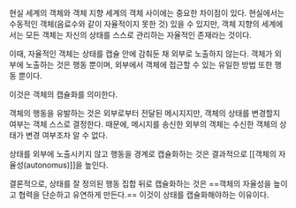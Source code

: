 현실 세계의 객체와 객체 지향 세계의 객체 사이에는 중요한 차이점이 있다.
현실에서는 수동적인 객체(음료수와 같이 자율적이지 못한 것) 있을 수 있지만,
객체 지향의 세계에서는 모든 객체는 자신의 상태를 스스로 관리하는 자율적인 존재라는 것이다.

이때, 자율적인 객체는 상태를 캡슐 안에 감춰둔 채 외부로 노출하지 않는다. 
객체가 외부에 노출하는 것은 행동 뿐이며,
외부에서 객체에 접근할 수 있는 유일한 방법 또한 행동 뿐이다.

이것은 객체의 캡슐화를 의미한다.

객체의 행동을 유발하는 것은 외부로부터 전달된 메시지지만,
객체의 상태를 변경할지 여부는 객체 스스로 결정한다.
때문에, 메시지를 송신한 외부의 객체는 수신한 객체의 상태가 변경 여부조차 알 수 없다.

상태를 외부에 노출시키지 않고  행동을 경계로 캡슐화하는 것은 결과적으로 [[객체의 자율성(autonomus)]]을 높인다.

결론적으로, 상태를 잘 정의된 행동 집합 뒤로 캡슐화하는 것은 ==객체의 자율성을 높이고 협력을 단순하고 유연하게 만든다.== 이것이 상태를 캡슐화해야하는 이유이다.
